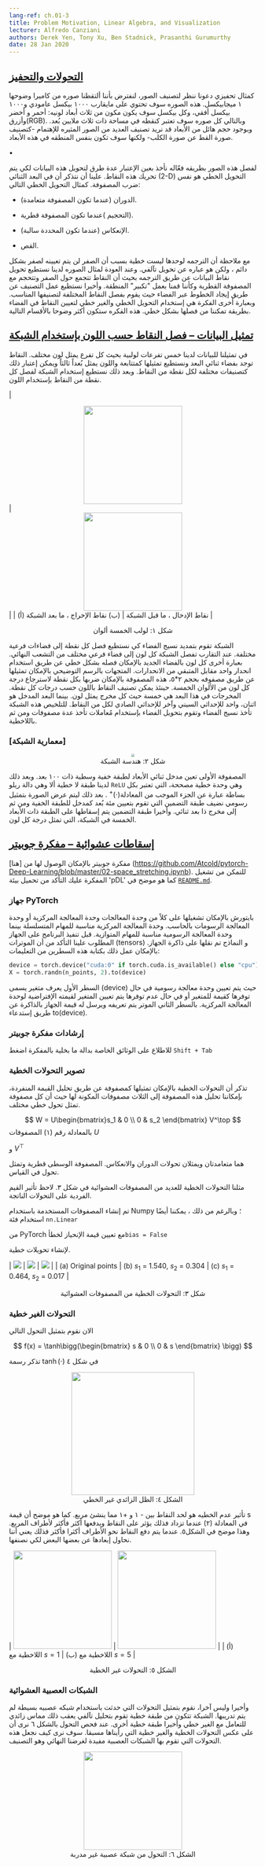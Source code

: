 ```yaml
---
lang-ref: ch.01-3
title: Problem Motivation, Linear Algebra, and Visualization
lecturer: Alfredo Canziani
authors: Derek Yen, Tony Xu, Ben Stadnick, Prasanthi Gurumurthy
date: 28 Jan 2020
---
```


<!--
## Resources

Please follow Alfredo Canziani [on Twitter @alfcnz](https://twitter.com/alfcnz). Videos and textbooks with relevant details on linear algebra and singular value decomposition (SVD) can be found by searching Alfredo's Twitter, for example type `linear algebra (from:alfcnz)` in the search box.
-->
<!--
## [Transformations and motivation](https://www.youtube.com/watch?v=5_qrxVq1kvc&t=233s)

As a motivating example, let us consider image classification. Suppose we take a picture with a 1 megapixel camera. This image will have about 1,000 pixels vertically and 1,000 pixels horizontally, and each pixel will have three colour dimensions for red, green, and blue (RGB). Each particular image can then be considered as one point in a 3 million-dimensional space. With such massive dimensionality, many interesting images we might want to classify -- such as a dog *vs.* a cat -- will essentially be in the same region of the space.

In order to effectively separate these images, we consider ways of transforming the data in order to move the points. Recall that in 2-D space, a linear transformation is the same as matrix multiplication. For example, the following are linear transformations:

-   Rotation (when the matrix is orthonormal).
-   Scaling (when the matrix is diagonal).
-   Reflection (when the determinant is negative).
-   Shearing.

Note that translation alone is not linear since 0 will not always be mapped to 0, but it is an affine transformation. Returning to our image example, we can transform the data points by translating such that the points are clustered around 0 and scaling with a diagonal matrix such that we "zoom in" to that region. Finally, we can do classification by finding lines across the space which separate the different points into their respective classes. In other words, the idea is to use linear and nonlinear transformations to map the points into a space such that they are linearly separable. This idea will be made more concrete in the following sections.
-->

## [التحولات والتحفيز](https://www.youtube.com/watch?v=5_qrxVq1kvc&t=233s)

كمثال تحفيزي دعونا ننظر لتصنيف الصور، لنفترض بأننا ألتقطنا صوره من كاميرا وضوحها ١  ميجابيكسل. هذه الصوره سوف تحتوي على مايقارب ١٠٠٠ بيكسل عامودي و١٠٠٠ بيكسل أفقي، وكل بيكسل سوف يكون مكون من ثلاث أبعاد لونيه: أحمر و أخضر وأزرق(RGB). وبالتالي كل صوره سوف تعتبر كنقطه في مساحة ذات ثلاث ملايين بُعد. وبوجود حجم هائل من الأبعاد قد نريد تصنيف العديد من الصور المثيره للإهتمام -كتصنيف صورة القط عن صورة الكلب- ولكنها سوف تكون بنفس المنطقه في هذه الأبعاد.

•    

لفصل هذه الصور بطريقه فعّاله نأخذ بعين الإعتبار عدة طرق لتحويل هذه البيانات لكي يتم تحريك هذه النقاط. علينا أن نتذكر أن في البعد الثنائي (2-D) التحويل الخطي هو نفس ضرب المصفوفة. كمثال التحويل الخطي التالي:

-  الدوران (عندما تكون المصفوفة متعامدة).

-   التحجيم )عندما تكون المصفوفة قطرية).

-   الإنعكاس (عندما تكون المحددة سالبة).

-   القص.

مع ملاحظة أن الترجمه لوحدها ليست خطية بسبب أن الصفر لن يتم تعيينه لصفر بشكل دائم ، ولكن هو عباره عن تحويل تآلفي. وعند العودة لمثال الصوره لدينا نستطيع تحويل نقاط البيانات عن طريق الترجمه بحيث أن النقاط تتجمع حول الصفر وتتحجم مع المصفوفة القطرية وكأننا قمنا بعمل "تكبير" المنطقة. وأخيرا نستطيع عمل التصنيف عن طريق إيجاد الخطوط عبر الفضاء حيث يقوم بفصل النقاط المختلفة لتصنيفها المناسب. وبعبارة أخرى الفكرة هي إستخدام التحويل الخطي والغير خطي لتعيين النقاط في الفضاء بطريقة تمكننا من فصلها بشكل خطي. هذه الفكره ستكون أكثر وضوحا بالأقسام التالية.

<!--
## [Data visualization - separating points by colour using a network](https://www.youtube.com/watch?v=5_qrxVq1kvc&t=798s)

In our visualization, we have five branches of a spiral, with each branch corresponding to a different colour. The points live in a two dimensional plane and can be represented as a tuple; the colour represents a third dimension which can be thought of as the different classes for each of the points. We then use the network to separate each of the points by colour.

| <center><img src="{{site.baseurl}}/images/week01/01-3/Spiral1.png" width="200px"/></center> | <center><img src="{{site.baseurl}}/images/week01/01-3/Spiral2.png" width="200px"/></center> |
|             (a) Input points, pre-network             |            (b) Output points, post-network             |

<center> Figure 1: Five colour spiral </center>
The network \"stretches\" the space fabric in order to separate each of the points into different subspaces. At convergence, the network separates each of the colours into different subspaces of the final manifold. In other words, each of the colours in this new space will be linearly separable using a one *vs.* all regression. The vectors in the diagram can be represented by a five by two matrix; this matrix can be multiplied to each point to return scores for each of the five colours. Each of the points can then be classified by colour using their respective scores. Here, the output dimension is five, one for each of the colours, and the input dimension is two, one for the x and y coordinates of each of the points. To recap, this network basically takes the space fabric and performs a space transformation parametrised by several matrices and then by non-linearities.
-->

## [تمثيل البيانات – فصل النقاط حسب اللون بإستخدام الشبكة](https://www.youtube.com/watch?v=5_qrxVq1kvc&t=798s)

في تمثيلنا للبيانات لدينا خمس تفرعات لولبية بحيث كل تفرع يمثل لون مختلف. النقاط توجد بفضاء ثنائي البعد ونستطيع تمثيلها كمتتابعة واللون يمثل بُعداً ثالثاً ويمكن إعتبار ذلك كتصنيفات مختلفة لكل نقطة من النقاط. وبعد ذلك نستطيع إستخدام الشبكة لفصل كل نقطة من النقاط بإستخدام اللون. 

| <center><img src="{{site.baseurl}}/images/week01/01-3/Spiral1.png" width="200px"/></center> | <center><img src="{{site.baseurl}}/images/week01/01-3/Spiral2.png" width="200px"/></center> |
|             (أ) نقاط الإدخال ، ما قبل الشبكة            |            (ب) نقاط الإخراج ، ما بعد الشبكة            |

<center> شكل ١: لولب الخمسة ألوان  </center>

الشبكة تقوم بتمديد نسيج الفضاء كي نستطيع فصل كل نقطة إلى فضاءات فرعية مختلفة. عند التقارب تفصل الشبكة كل لون إلى فضاء فرعي مختلف من التشعب النهائي. بعبارة أخرى كل لون بالفضاء الجديد بالإمكان فصله بشكل خطي عن طريق استخدام انحدار واحد مقابل المتبقي من الانحدارات. المتجهات بالرسم التوضيحي بالإمكان تمثيلها عن طريق مصفوفه بحجم ٢*٥، هذه المصفوفة بالإمكان ضربها بكل نقطة لاسترجاع درجة كل لون من الألوان الخمسة. حينئذ يمكن تصنيف النقاط باللون حسب درجات كل نقطة. المخرجات في هذا البعد هي خمسة حيث كل مخرج يمثل لون. بينما البعد المدخل هو اثنان، واحد للإحداثي السيني وآخر للإحداثي الصادي لكل من النقاط. للتلخيص هذه الشبكة تأخذ نسيج الفضاء وتقوم بتحويل الفضاء بإستخدام مُعاملات تأخذ عدة مصفوفات ومن ثم باللاخطية.   



<!--
### Network architecture

<center>
<img src="{{site.baseurl}}/images/week01/01-3/Network.png" style="zoom: 40%; background-color:#DCDCDC;" /><br>
Figure 2: Network Architecture
</center>

The first matrix maps the two dimensional input to a 100 dimensional intermediate hidden layer. We then have a non-linear layer, `ReLU` or Rectified Linear Unit, which is simply *positive part* $(\cdot)^+$ function. Next, to display our image in a graphical representation, we include an embedding layer that maps the 100 dimensional hidden layer input to a two-dimensional output. Lastly, the embedding layer is projected to the final, five-dimensional layer of the network, representing a score for each colour.

-->

### [معمارية الشبكة] 

<center> <img src="{{site.baseurl}}/images/week01/01-3/Network.png" style="zoom: 40%; background-color:#DCDCDC;" /><br> شكل ٢: هندسة الشبكة</center>   

المصفوفة الأولى تعين مدخل ثنائي الأبعاد لطبقة خفية وسطية ذات ١٠٠ بعد. وبعد ذلك لدينا طبقة لا خطية ألا وهي دالة ريلو `ReLU`  وهي وحدة خطية مصححة، التي تعتبر بكل بساطة عبارة عن الجزء الموجب من المعادلة$(\cdot)^+$ . بعد ذلك ليتم عرض الصورة بتمثيل رسومي نضيف طبقة التضمين التي تقوم بتعيين مئة بُعد كمدخل للطبقة الخفية ومن ثم إلى مخرج ذا بعد ثنائي. وأخيرا طبقة التضمين يتم إسقاطها على الطبقة ذات الأبعاد الخمسة في الشبكة، التي تمثل درجة كل لون.    


<!--
## [Random projections - Jupyter Notebook](https://www.youtube.com/watch?v=5_qrxVq1kvc&t=1693s)

The Jupyter Notebook can be found [here] (https://github.com/Atcold/pytorch-Deep-Learning/blob/master/02-space_stretching.ipynb). In order to run the notebook, make sure you have the `pDL` environment installed as specified in [`README.md`](https://github.com/Atcold/pytorch-Deep-Learning/blob/master/README.md).

-->

## [إسقاطات عشوائية – مفكرة جوبيتر](https://www.youtube.com/watch?v=5_qrxVq1kvc&t=1693s)



مفكرة جوبيتر بالإمكان الوصول لها من [هنا] (https://github.com/Atcold/pytorch-Deep-Learning/blob/master/02-space_stretching.ipynb). للتمكن من تشغيل المفكرة عليك التأكد من تحميل بيئة 'pDL'  كما هو موضح في [`README.md`](https://github.com/Atcold/pytorch-Deep-Learning/blob/master/README.md).    

<!--
### PyTorch `device`

PyTorch can run on both the CPU and GPU of a computer. The CPU is useful for sequential tasks, while the GPU is useful for parallel tasks. Before executing on our desired device, we first have to make sure our tensors and models are transferred to the device's memory. This can be done with the following two lines of code:

```python
device = torch.device("cuda:0" if torch.cuda.is_available() else "cpu")
X = torch.randn(n_points, 2).to(device)
```

The first line creates a variable, called `device`, that is assigned to the GPU if one is available; otherwise, it defaults to the CPU. In the next line, a tensor is created and sent to the device's memory by calling `.to(device)`.
-->
### جهاز PyTorch

بايتورش بالإمكان تشغيلها على كلاً من وحدة المعالجات وحدة المعالجة المركزية أو وحدة المعالجة الرسومات بالحاسب. وحدة المعالجة المركزية مناسبة للمهام المتسلسلة بينما وحدة المعالجة الرسومية مناسبة للمهام المتوازية. قبل تنفيذ البرنامج على الجهاز المطلوب علينا التأكد من أن الموترات (tensors)  و النماذج تم نقلها على ذاكرة الجهاز. بالإمكان عمل ذلك بكتابة هذه السطرين من التعليمات:


```python
device = torch.device("cuda:0" if torch.cuda.is_available() else "cpu")
X = torch.randn(n_points, 2).to(device)
```
السطر الأول يعرف متغير يسمى (device) حيث يتم تعيين وحدة معالجة رسومية في حال توفرها كقيمة للمتغير أو في حال عدم توفرها يتم تعيين المتغير لقيمته الإفتراضية لوحدة المعالجة المركزية. بالسطر الثاني الموتر يتم تعريفه ويرسل له قيمة الجهاز بالذاكرة عن طريق إستدعاء to(device).



<!--
### Jupyter Notebook tip

To see the documentation for a function in a notebook cell, use `Shift + Tab.`
-->


### إرشادات مفكرة جوبيتر 



للاطلاع على الوثائق الخاصة بدالة ما بخلية بالمفكرة اضغط `Shift + Tab`

<!--

### Visualizing linear transformations

Recall that a linear transformation can be represented as a matrix. Using singular value decomposition, we can decompose this matrix into three component matrices, each representing a different linear transformation.


$$
W=U\left[\begin{array}{cc}
s_{1} & 0 \\
0 & s_{2}
\end{array}\right] V^{\top}
$$


In eq. (1), matrices $U$ and $V^\top$ are orthogonal and represent rotation and reflection transformations. The middle matrix is diagonal and represents a scaling transformation.

We visualize the linear transformations of several random matrices in Fig. 3. Note the effect of the singular values on the resulting transformations.

The matrices used were generated with Numpy; however, we can also use PyTorch's `nn.Linear` class with `bias = False` to create linear transformations.

| ![]({{site.baseurl}}/images/week01/01-3/initial_scatter_lab1.png) | ![]({{site.baseurl}}/images/week01/01-3/matrix_multiplication_lab1.png) | ![]({{site.baseurl}}/images/week01/01-3/matrix_multiplication_lab1_2.png) |
|     (a) Original points       |   (b) $s_1$ = 1.540, $s_2$ = 0.304  |   (c) $s_1$ = 0.464, $s_2$ = 0.017    |

<center> Figure 3:  Linear transformations from random matrices </center>
-->

### تصوير التحولات الخطية


تذكر أن التحولات الخطية بالإمكان تمثيلها كمصفوفة عن طريق تحليل القيمة المنفردة، بإمكاننا تحليل هذه المصفوفة إلى الثلاث مصفوفات المكونة لها حيث أن كل مصفوفة تمثل تحول خطي مختلف.


$$
W = U\begin{bmatrix}s_1 & 0 \\ 0 & s_2 \end{bmatrix} V^\top
$$
بالمعادلة رقم (١) المصفوفات $U$

 و $V^\top$

  هما متعامدتان ويمثلان تحولات الدوران والانعكاس. المصفوفة الوسطى قطرية وتمثل تحول في القياس.


مثلنا التحولات الخطية للعديد من المصفوفات العشوائية في شكل ٣. لاحظ تأثير القيم الفردية على التحولات الناتجة.


تم إنشاء المصفوفات المستخدمة باستخدام Numpy ؛ وبالرغم من ذلك ، يمكننا أيضًا استخدام فئة `nn.Linear`

 من PyTorch مع تعيين قيمة الإنحياز لخطأ`bias = False`

لإنشاء تحويلات خطية.



| ![]({{site.baseurl}}/images/week01/01-3/initial_scatter_lab1.png) | ![]({{site.baseurl}}/images/week01/01-3/matrix_multiplication_lab1.png) | ![]({{site.baseurl}}/images/week01/01-3/matrix_multiplication_lab1_2.png) |
|     (a) Original points       |   (b) $s_1$ = 1.540, $s_2$ = 0.304  |   (c) $s_1$ = 0.464, $s_2$ = 0.017    |

<center> شكل ٣: التحولات الخطية من المصفوفات العشوائية

</center>

<!--
### Non-linear transformations

Next, we visualize the following transformation:

$$
f(x) = \tanh\bigg(\begin{bmatrix} s & 0 \\ 0 & s \end{bmatrix} \bigg)
$$

Recall, the graph of $\tanh(\cdot)$ in Fig. 4.

<center>
<img src="{{site.baseurl}}/images/week01/01-3/tanh_lab1.png" width="250px" /><br>
Figure 4: hyperbolic tangent non-linearity
</center>

The effect of this non-linearity is to bound points between $-1$ and $+1$, creating a square. As the value of $s$ in eq. (2) increases, more and more points are pushed to the edge of the square. This is shown in Fig. 5. By forcing more points to the edge, we spread them out more and can then attempt to classify them.

| <img src="{{site.baseurl}}/images/week01/01-3/matrix_multiplication_with_nonlinearity_s=1_lab1.png" width="200px" /> | <img src="{{site.baseurl}}/images/week01/01-3/matrix_multiplication_with_nonlinearity_s=5_lab1.png" width="200px" /> |
|                 (a) Non-linearity with $s=1$                 |                 (b) Nonlinearity with $s=5$                  |

<center> Figure 5:   Non-linear Transformations </center>

-->
### التحولات الغير خطية 



الان نقوم بتمثيل التحول التالي 


$$
f(x) = \tanh\bigg(\begin{bmatrix} s & 0 \\ 0 & s \end{bmatrix} \bigg)
$$

تذكر رسمة  $\tanh(\cdot)$  في شكل ٤

<center>
<img src="{{site.baseurl}}/images/week01/01-3/tanh_lab1.png" width="250px" /><br>
الشكل ٤: الظل الزائدي غير الخطي
</center>

تأثير عدم الخطيه هو لحد النقاط بين - ١ و +١ مما ينشئ مربع. كما هو موضح أن قيمة s في المعادلة (٢) عندما تزداد فذلك يؤثر على النقاط ويدفعها أكثر فأكثر لأطراف المربع. وهذا موضح في الشكل٥. عندما يتم دفع النقاط نحو الأطراف أكثرا فأكثر فذلك يعني أننا نحاول إبعادها عن بعضها البعض لكي نصنفها.


| <img src="{{site.baseurl}}/images/week01/01-3/matrix_multiplication_with_nonlinearity_s=1_lab1.png" width="200px" /> | <img src="{{site.baseurl}}/images/week01/01-3/matrix_multiplication_with_nonlinearity_s=5_lab1.png" width="200px" /> |
|                 (أ) اللاخطية مع $s=1$                 |                 (ب) اللاخطية مع $s=5$                  |

<center> الشكل ٥: التحولات غير الخطية </center>

<!--
### Random neural net

Lastly, we visualize the transformation performed by a simple, untrained neural network. The network consists of a linear layer, which performs an affine transformation, followed by a hyperbolic tangent non-linearity, and finally another linear layer. Examining the transformation in Fig. 6, we see that it is unlike the linear and non-linear transformations seen earlier. Going forward, we will see how to make these transformations performed by neural networks useful for our end goal of classification.

<center>
<img src="{{site.baseurl}}/images/week01/01-3/untrained_nn_transformation_lab1.png" width="200px" /><br>
Figure 6:  Transformation from an untrained neural network
</center>
-->

### الشبكات العصبية العشوائية




وأخيرا وليس آخرا، نقوم بتمثيل التحولات التي حدثت باستخدام شبكه عصبيه بسيطة لم يتم تدريبها. الشبكة تتكون من طبقة خطية تقوم بتحليل تآلفي يعقب ذلك مماس زائدي للتعامل مع الغير خطي وأخيرا طبقة خطية أخرى. عند فحص التحول بالشكل ٦ نرى أن على عكس التحولات الخطية والغير خطية التي رأيناها مسبقا. سوف نرى كيف نجعل هذه التحولات التي تقوم بها الشبكات العصبية مفيدة لغرضنا النهائي وهو التصنيف.

<center>
<img src="{{site.baseurl}}/images/week01/01-3/untrained_nn_transformation_lab1.png" width="200px" /><br>
الشكل ٦: التحول من شبكة عصبية غير مدربة
</center>
